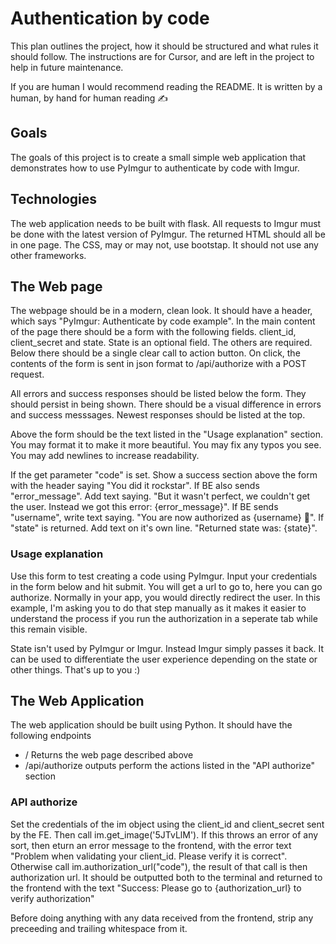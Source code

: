 # Authentication by code

This plan outlines the project, how it should be structured and what rules it should follow. The instructions are for Cursor, and are left in the project to help in future maintenance.

If you are human I would recommend reading the README. It is written by a human, by hand for human reading ✍️

## Goals

The goals of this project is to create a small simple web application that demonstrates how to use PyImgur to authenticate by code with Imgur.

## Technologies

The web application needs to be built with flask.
All requests to Imgur must be done with the latest version of PyImgur.
The returned HTML should all be in one page. The CSS, may or may not, use bootstap. It should not use any other frameworks.

## The Web page

The webpage should be in a modern, clean look. It should have a header, which says "PyImgur: Authenticate by code example". In the main content of the page there should be a form with the following fields. client_id, client_secret and state. State is an optional field. The others are required. Below there should be a single clear call to action button. On click, the contents of the form is sent in json format to /api/authorize with a POST request.

All errors and success responses should be listed below the form. They should persist in being shown. There should be a visual difference in errors and success messsages. Newest responses should be listed at the top.

Above the form should be the text listed in the "Usage explanation" section. You may format it to make it more beautiful. You may fix any typos you see. You may add newlines to increase readability.

If the get parameter "code" is set. Show a success section above the form with the header saying "You did it rockstar". If BE also sends "error_message". Add text saying. "But it wasn't perfect, we couldn't get the user. Instead we got this error: {error_message}". If BE sends "username", write text saying. "You are now authorized as {username} 🥳". If "state" is returned. Add text on it's own line. "Returned state was: {state}".

### Usage explanation

Use this form to test creating a code using PyImgur. Input your credentials in the form below and hit submit. You will get a url to go to, here you can go authorize. Normally in your app, you would directly redirect the user. In this example, I'm asking you to do that step manually as it makes it easier to understand the process if you run the authorization in a seperate tab while this remain visible.

State isn't used by PyImgur or Imgur. Instead Imgur simply passes it back. It can be used to differentiate the user experience depending on the state or other things. That's up to you :)

## The Web Application

The web application should be built using Python. It should have the following endpoints

 - / Returns the web page described above
 - /api/authorize outputs perform the actions listed in the "API authorize" section

### API authorize

Set the credentials of the im object using the client_id and client_secret sent by the FE. Then call im.get_image('5JTvLlM'). If this throws an error of any sort, then eturn an error message to the frontend, with the error text "Problem when validating your client_id. Please verify it is correct". Otherwise call im.authorization_url("code"), the result of that call is then authorization url. It should be outputted both to the terminal and returned to the frontend with the text "Success: Please go to {authorization_url} to verify authorization"

Before doing anything with any data received from the frontend, strip any preceeding and trailing whitespace from it.

